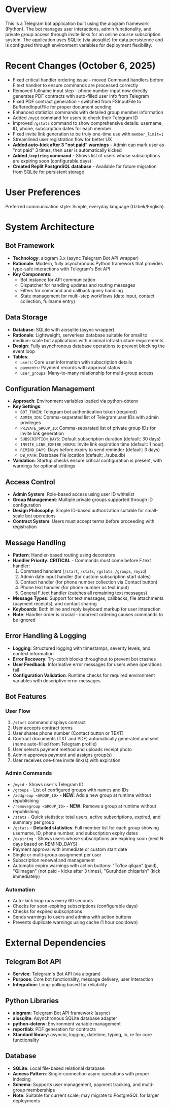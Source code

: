 # Overview

This is a Telegram bot application built using the aiogram framework (Python). The bot manages user interactions, admin functionality, and private group access through invite links for an online course subscription system. The application uses SQLite (via aiosqlite) for data persistence and is configured through environment variables for deployment flexibility.

# Recent Changes (October 6, 2025)

- Fixed critical handler ordering issue - moved Command handlers before F.text handler to ensure commands are processed correctly
- Removed fullname input step - phone number input now directly generates PDF contracts with auto-filled user info from Telegram
- Fixed PDF contract generation - switched from FSInputFile to BufferedInputFile for proper document sending
- Enhanced statistics commands with detailed group member information
- Added `/myid` command for users to check their Telegram ID
- Improved `/gstats` command to show comprehensive details: username, ID, phone, subscription dates for each member
- Fixed invite link generation to be truly one-time use with `member_limit=1`
- Streamlined user registration flow for better UX
- **Added auto-kick after 3 "not paid" warnings** - Admin can mark user as "not paid" 3 times, then user is automatically kicked
- **Added `/expiring` command** - Shows list of users whose subscriptions are expiring soon (configurable days)
- **Created Replit PostgreSQL database** - Available for future migration from SQLite for persistent storage

# User Preferences

Preferred communication style: Simple, everyday language (Uzbek/English).

# System Architecture

## Bot Framework
- **Technology**: aiogram 3.x (async Telegram Bot API wrapper)
- **Rationale**: Modern, fully asynchronous Python framework that provides type-safe interactions with Telegram's Bot API
- **Key Components**:
  - Bot instance for API communication
  - Dispatcher for handling updates and routing messages
  - Filters for command and callback query handling
  - State management for multi-step workflows (date input, contact collection, fullname entry)

## Data Storage
- **Database**: SQLite with aiosqlite (async wrapper)
- **Rationale**: Lightweight, serverless database suitable for small to medium-scale bot applications with minimal infrastructure requirements
- **Design**: Fully asynchronous database operations to prevent blocking the event loop
- **Tables**:
  - `users`: Core user information with subscription details
  - `payments`: Payment records with approval status
  - `user_groups`: Many-to-many relationship for multi-group access

## Configuration Management
- **Approach**: Environment variables loaded via python-dotenv
- **Key Settings**:
  - `BOT_TOKEN`: Telegram bot authentication token (required)
  - `ADMIN_IDS`: Comma-separated list of Telegram user IDs with admin privileges
  - `PRIVATE_GROUP_ID`: Comma-separated list of private group IDs for invite link generation
  - `SUBSCRIPTION_DAYS`: Default subscription duration (default: 30 days)
  - `INVITE_LINK_EXPIRE_HOURS`: Invite link expiration time (default: 1 hour)
  - `REMIND_DAYS`: Days before expiry to send reminder (default: 3 days)
  - `DB_PATH`: Database file location (default: ./subs.db)
- **Validation**: Startup checks ensure critical configuration is present, with warnings for optional settings

## Access Control
- **Admin System**: Role-based access using user ID whitelist
- **Group Management**: Multiple private groups supported through ID configuration
- **Design Philosophy**: Simple ID-based authorization suitable for small-scale bot operations
- **Contract System**: Users must accept terms before proceeding with registration

## Message Handling
- **Pattern**: Handler-based routing using decorators
- **Handler Priority**: **CRITICAL** - Commands must come before F.text handler:
  1. Command handlers (`/start`, `/stats`, `/gstats`, `/groups`, `/myid`)
  2. Admin date input handler (for custom subscription start dates)
  3. Contact handler (for phone number collection via Contact button)
  4. Phone text handler (for phone number as text input)
  5. General F.text handler (catches all remaining text messages)
- **Message Types**: Support for text messages, callbacks, file attachments (payment receipts), and contact sharing
- **Keyboards**: Both inline and reply keyboard markup for user interaction
- **Note**: Handler order is crucial - incorrect ordering causes commands to be ignored

## Error Handling & Logging
- **Logging**: Structured logging with timestamps, severity levels, and context information
- **Error Recovery**: Try-catch blocks throughout to prevent bot crashes
- **User Feedback**: Informative error messages for users when operations fail
- **Configuration Validation**: Runtime checks for required environment variables with descriptive error messages

## Bot Features

### User Flow
1. `/start` command displays contract
2. User accepts contract terms
3. User shares phone number (Contact button or TEXT)
4. Contract documents (TXT and PDF) automatically generated and sent (name auto-filled from Telegram profile)
5. User selects payment method and uploads receipt photo
6. Admin approves payment and assigns group(s)
7. User receives one-time invite link(s) with expiration

### Admin Commands
- `/myid` - Shows user's Telegram ID
- `/groups` - List of configured groups with names and IDs
- `/addgroup <GROUP_ID>` - **NEW**: Add a new group at runtime without republishing
- `/removegroup <GROUP_ID>` - **NEW**: Remove a group at runtime without republishing
- `/stats` - Quick statistics: total users, active subscriptions, expired, and summary per group
- `/gstats` - **Detailed statistics**: Full member list for each group showing username, ID, phone number, and subscription expiry dates
- `/expiring` - Shows users whose subscriptions are expiring soon (next N days based on REMIND_DAYS)
- Payment approval with immediate or custom start date
- Single or multi-group assignment per user
- Subscription renewal and management
- Automatic expiry warnings with action buttons: "To'lov qilgan" (paid), "Qilmagan" (not paid - kicks after 3 times), "Guruhdan chiqarish" (kick immediately)

### Automation
- Auto-kick loop runs every 60 seconds
- Checks for soon-expiring subscriptions (configurable days)
- Checks for expired subscriptions
- Sends warnings to users and admins with action buttons
- Prevents duplicate warnings using cache (1 hour cooldown)

# External Dependencies

## Telegram Bot API
- **Service**: Telegram's Bot API (via aiogram)
- **Purpose**: Core bot functionality, message delivery, user interaction
- **Integration**: Long-polling based for reliability

## Python Libraries
- **aiogram**: Telegram Bot API framework (async)
- **aiosqlite**: Asynchronous SQLite database adapter
- **python-dotenv**: Environment variable management
- **reportlab**: PDF generation for contracts
- **Standard library**: asyncio, logging, datetime, typing, io, re for core functionality

## Database
- **SQLite**: Local file-based relational database
- **Access Pattern**: Single-connection async operations with proper indexing
- **Schema**: Supports user management, payment tracking, and multi-group memberships
- **Note**: Suitable for current scale; may migrate to PostgreSQL for larger deployments
